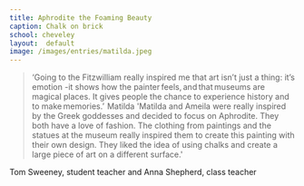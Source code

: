 ```yaml
---
title: Aphrodite the Foaming Beauty
caption: Chalk on brick
school: cheveley
layout:  default
image: /images/entries/matilda.jpeg
---
```


> ‘Going to the Fitzwilliam really inspired me that art isn’t just a thing: it’s emotion -it shows how the painter feels, and that museums are magical places. It gives people the chance to experience history and to make memories.’  Matilda
'Matilda and Ameila were really inspired by the Greek goddesses and decided to focus on Aphrodite.  They both have a love of fashion.  The clothing from paintings and the statues at the museum really inspired them to create this painting with their own design.  They liked the idea of using chalks and create a large piece of art on a different surface.'

Tom Sweeney, student teacher and Anna Shepherd, class teacher
